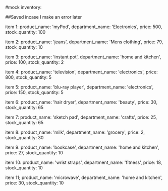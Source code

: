 #mock inventory:

##Saved incase I make an error later

item 1:
product_name: 'myPod',
department_name: 'Electronics',
price: 500,
stock_quantity: 100

item 2:
product_name: 'jeans',
department_name: 'Mens clothing',
price: 79,
stock_quantity: 10

item 3:
product_name: 'instant pot',
department_name: 'home and kitchen',
price: 100,
stock_quantity: 2

item 4:
product_name: 'television',
department_name: 'electronics',
price: 800,
stock_quantity: 5

item 5:
product_name: 'blu-ray player',
department_name: 'electronics',
price: 150,
stock_quantity: 5

item 6:
product_name: 'hair dryer',
department_name: 'beauty',
price: 30,
stock_quantity: 65

item 7:
product_name: 'sketch pad',
department_name: 'crafts',
price: 25,
stock_quantity: 65

item 8:
product_name: 'milk',
department_name: 'grocery',
price: 2,
stock_quantity: 30

item 9:
product_name: 'bookcase',
department_name: 'home and kitchen',
price: 27,
stock_quantity: 10

item 10:
product_name: 'wrist straps',
department_name: 'fitness',
price: 18,
stock_quantity: 10

item 11;
product_name: 'microwave',
department_name: 'home and kitchen',
price: 30,
stock_quantity: 10
